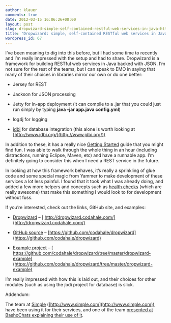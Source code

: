```yaml
---
author: klauer
comments: true
date: 2012-03-15 16:06:26+00:00
layout: post
slug: dropwizard-simple-self-contained-restful-web-services-in-java-httpdropwizard-codahale-com
title: 'Dropwizard: simple, self-contained RESTful web services in Java'
wordpress_id: 67
---
```


I’ve been meaning to dig into this before, but I had some time to recently and I’m really impressed with the setup and had to share. Dropwizard is a framework for building RESTful web services in Java backed with JSON. I’m not sure for the rest of the teams, but I can speak to EMO in saying that many of their choices in libraries mirror our own or do one better:



	
  * Jersey for REST

	
  * Jackson for JSON processing

	
  * Jetty for in-app deployment (it can compile to a .jar that you could just run simply by typing **java –jar app.java config.yml**)

	
  * log4j for logging

	
  * [jdbi](http://www.jdbi.org/) for database integration (this alone is worth looking at [http://www.jdbi.org/](http://www.jdbi.org/))


In addition to these, it has a really nice [Getting Started](http://dropwizard.codahale.com/getting-started/) guide that you might find fun. I was able to walk through the whole thing in an hour (including distractions, running Eclipse, Maven, etc) and have a runnable app. I’m definitely going to consider this when I need a REST service in the future.

In looking at how this framework behaves, it’s really a sprinkling of glue code and some special magic from Yammer to make development of these services a lot less painful. I found that it took what I was already doing, and added a few more helpers and concepts such as [ health checks](http://dropwizard.codahale.com/manual/core/#health-checks) (which are really awesome) that make this something I would look to for development without fuss.

If you’re interested, check out the links, GitHub site, and examples:



	
  * [Dropwizard](http://dropwizard.codahale.com/) – [ http://dropwizard.codahale.com/](http://dropwizard.codahale.com/)

	
  * [GitHub source](https://github.com/codahale/dropwizard) – [https://github.com/codahale/dropwizard](https://github.com/codahale/dropwizard)

	
  * [Example project](https://github.com/codahale/dropwizard/tree/master/dropwizard-example) – [ https://github.com/codahale/dropwizard/tree/master/dropwizard-example](https://github.com/codahale/dropwizard/tree/master/dropwizard-example)


I’m really impressed with how this is laid out, and their choices for other modules (such as using the jbdi project for database) is slick.

Addendum:

The team at [Simple](http://www.simple.com) ([http://www.simple.com](http://www.simple.com)) have been using it for their services, and one of the team [presented at BashoChats explaining their use of it](http://vimeo.com/37930578).
